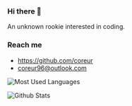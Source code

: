 ### Hi there 👋

<!--
**coreur/coreur** is a ✨ _special_ ✨ repository because its `README.md` (this file) appears on your GitHub profile.

Here are some ideas to get you started:

- 🔭 I’m currently working on ...
- 🌱 I’m currently learning ...
- 👯 I’m looking to collaborate on ...
- 🤔 I’m looking for help with ...
- 💬 Ask me about ...
- 📫 How to reach me: ...
- 😄 Pronouns: ...
- ⚡ Fun fact: ...
-->

An unknown rookie interested in coding.

### Reach me

- <https://github.com/coreur>
- <coreur96@outlook.com>

![Most Used Languages](https://github-readme-stats.vercel.app/api/top-langs/?username=WeihanLi&theme=dark&layout=compact)

![Github Stats](https://github-readme-stats.vercel.app/api?username=coreur&show_icons=true&theme=dark&count_private=true)

